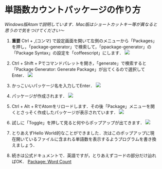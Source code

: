 # 単語数カウントパッケージの作り方

*Windows版Atomで説明しています．Mac版はショートカットキー等が異なると思うので気をつけてください～*

1. **重要**
Ctrl + ,(コンマ) で設定画面を開いて左側のメニューから「Packages」を押し，「package-generator」で検索して，「ppackage-generator」の「Package Syntax」の設定を「coffeescript」にします．
![](https://github.com/MaxfieldWalker/neumann/wiki/img/first-atom-package/package-generator-settings.jpg)

1. Ctrl + Shift + Pでコマンドパレットを開き，「generate」で検索すると「Package Generator: Generate Package」が出てくるので選択してEnter．
![](https://github.com/MaxfieldWalker/neumann/wiki/img/first-atom-package/generate-package.jpg)

1. かっこいいパッケージ名を入力してEnter．
![](https://github.com/MaxfieldWalker/neumann/wiki/img/first-atom-package/enter-package-path.jpg)

1. パッケージが作成されます．
![](https://github.com/MaxfieldWalker/neumann/wiki/img/first-atom-package/package-generated.jpg)

1. Ctrl + Alt + RでAtomをリロードします．その後「Package」メニューを開くとさっそく作成したパッケージが表示されています．
![](https://github.com/MaxfieldWalker/neumann/wiki/img/first-atom-package/word-count-menu.jpg)

1. 試しに「Toggle」を押して見ると何やらポップアップが出てきます．
![](https://github.com/MaxfieldWalker/neumann/wiki/img/first-atom-package/word-count-popup.jpg)

1. とりあえずHello World的なことができました．次はこのポップアップに現在開いているファイルに含まれる単語数を表示するようプログラムを書き換えましょう．

1. 続きは公式ドキュメントで．英語ですが，とりあえずコードの部分だけ辿ればOK．
[Package: Word Count](http://flight-manual.atom.io/hacking-atom/sections/package-word-count/)
